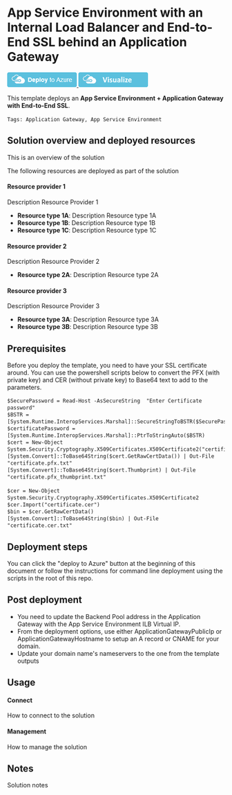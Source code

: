 # App Service Environment with an Internal Load Balancer and End-to-End SSL behind an Application Gateway

<a href="https://portal.azure.com/#create/Microsoft.Template/uri/https%3A%2F%2Fraw.githubusercontent.com%2Fsabbour%2Fappgw-aseilbssl%2Fmaster%2Fazuredeploy.json" target="_blank">
<img src="https://raw.githubusercontent.com/Azure/azure-quickstart-templates/master/1-CONTRIBUTION-GUIDE/images/deploytoazure.png"/>
</a>
<a href="http://armviz.io/#/?load=https%3A%2F%2Fraw.githubusercontent.com%2Fsabbour%2Fappgw-aseilbssl%2Fmaster%2Fazuredeploy.json" target="_blank">
<img src="https://raw.githubusercontent.com/Azure/azure-quickstart-templates/master/1-CONTRIBUTION-GUIDE/images/visualizebutton.png"/>
</a>

This template deploys an **App Service Environment + Application Gateway with End-to-End SSL**.

`Tags: Application Gateway, App Service Environment`

## Solution overview and deployed resources

This is an overview of the solution

The following resources are deployed as part of the solution


#### Resource provider 1

Description Resource Provider 1

+ **Resource type 1A**: Description Resource type 1A
+ **Resource type 1B**: Description Resource type 1B
+ **Resource type 1C**: Description Resource type 1C

#### Resource provider 2

Description Resource Provider 2

+ **Resource type 2A**: Description Resource type 2A

#### Resource provider 3

Description Resource Provider 3

+ **Resource type 3A**: Description Resource type 3A
+ **Resource type 3B**: Description Resource type 3B

## Prerequisites

Before you deploy the template, you need to have your SSL certificate around.
You can use the powershell scripts below to convert the PFX (with private key) and CER (without private key) to Base64 text to add to the parameters.

	$SecurePassword = Read-Host -AsSecureString  "Enter Certificate password"
	$BSTR = [System.Runtime.InteropServices.Marshal]::SecureStringToBSTR($SecurePassword)
	$certificatePassword = [System.Runtime.InteropServices.Marshal]::PtrToStringAuto($BSTR)
	$cert = New-Object System.Security.Cryptography.X509Certificates.X509Certificate2("certificate.pfx",$certificatePassword)
	[System.Convert]::ToBase64String($cert.GetRawCertData()) | Out-File "certificate.pfx.txt"
	[System.Convert]::ToBase64String($cert.Thumbprint) | Out-File "certificate.pfx_thumbprint.txt"

	$cer = New-Object System.Security.Cryptography.X509Certificates.X509Certificate2
	$cer.Import("certificate.cer")
	$bin = $cer.GetRawCertData()
	[System.Convert]::ToBase64String($bin) | Out-File "certificate.cer.txt"


## Deployment steps

You can click the "deploy to Azure" button at the beginning of this document or follow the instructions for command line deployment using the scripts in the root of this repo.

## Post deployment

* You need to update the Backend Pool address in the Application Gateway with the App Service Environment ILB Virtual IP.
* From the deployment options, use either ApplicationGatewayPublicIp or ApplicationGatewayHostname to setup an A record or CNAME for your domain. 
* Update your domain name's nameservers to the one from the template outputs

## Usage

#### Connect

How to connect to the solution

#### Management

How to manage the solution

## Notes

Solution notes
